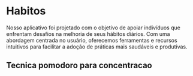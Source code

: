 # Habitos
Nosso aplicativo foi projetado com o objetivo de apoiar indivíduos que enfrentam desafios na melhoria de seus hábitos diários. Com uma abordagem centrada no usuário, oferecemos ferramentas e recursos intuitivos para facilitar a adoção de práticas mais saudáveis e produtivas.

## Tecnica pomodoro para concentracao

